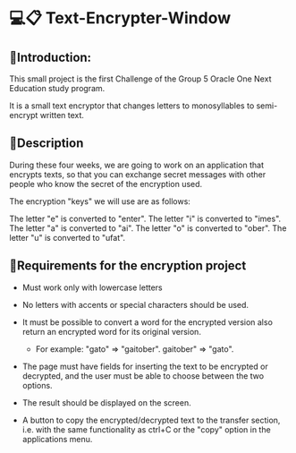 # 💻📋 Text-Encrypter-Window
## 💬Introduction:
This small project is the first Challenge of the Group 5 Oracle One Next Education study program.

It is a small text encryptor that changes letters to monosyllables to semi-encrypt written text.
## 📑Description
During these four weeks, we are going to work on an application that encrypts texts, so that you can exchange secret messages with other people who know the secret of the encryption used.

The encryption "keys" we will use are as follows:

The letter "e" is converted to "enter".
The letter "i" is converted to "imes".
The letter "a" is converted to "ai".
The letter "o" is converted to "ober".
The letter "u" is converted to "ufat".
## 📝Requirements for the encryption project
- Must work only with lowercase letters
- No letters with accents or special characters should be used.
- It must be possible to convert a word for the encrypted version also return an encrypted word for its original version.
  - For example:
    "gato" => "gaitober".
    gaitober" => "gato".

- The page must have fields for inserting the text to be encrypted or decrypted, and the user must be able to choose between the two options.
- The result should be displayed on the screen.
- A button to copy the encrypted/decrypted text to the transfer section, i.e. with the same functionality as ctrl+C or the "copy" option in the applications menu.
